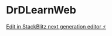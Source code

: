 # DrDLearnWeb

[Edit in StackBlitz next generation editor ⚡️](https://stackblitz.com/~/github.com/edvisingu/DrDLearnWeb)